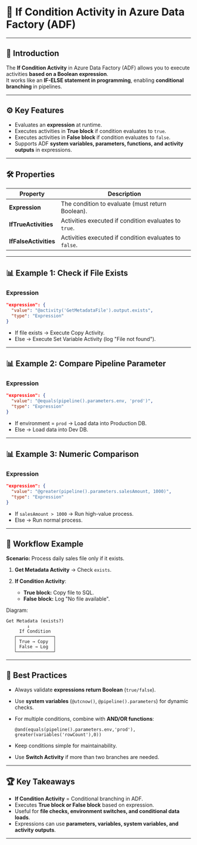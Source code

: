 # 🔀 If Condition Activity in Azure Data Factory (ADF)

---

## 📌 Introduction
The **If Condition Activity** in Azure Data Factory (ADF) allows you to execute activities **based on a Boolean expression**.  
It works like an **IF-ELSE statement in programming**, enabling **conditional branching** in pipelines.

---

## ⚙️ Key Features
- Evaluates an **expression** at runtime.  
- Executes activities in **True block** if condition evaluates to `true`.  
- Executes activities in **False block** if condition evaluates to `false`.  
- Supports ADF **system variables, parameters, functions, and activity outputs** in expressions.  

---

## 🛠️ Properties

| Property          | Description |
|-------------------|-------------|
| **Expression**    | The condition to evaluate (must return Boolean). |
| **IfTrueActivities**  | Activities executed if condition evaluates to `true`. |
| **IfFalseActivities** | Activities executed if condition evaluates to `false`. |

---

## 📊 Example 1: Check if File Exists

### Expression
```json
"expression": {
  "value": "@activity('GetMetadataFile').output.exists",
  "type": "Expression"
}
````

* If file exists → Execute Copy Activity.
* Else → Execute Set Variable Activity (log "File not found").

---

## 📊 Example 2: Compare Pipeline Parameter

### Expression

```json
"expression": {
  "value": "@equals(pipeline().parameters.env, 'prod')",
  "type": "Expression"
}
```

* If environment = `prod` → Load data into Production DB.
* Else → Load data into Dev DB.

---

## 📊 Example 3: Numeric Comparison

### Expression

```json
"expression": {
  "value": "@greater(pipeline().parameters.salesAmount, 1000)",
  "type": "Expression"
}
```

* If `salesAmount > 1000` → Run high-value process.
* Else → Run normal process.

---

## 🚀 Workflow Example

**Scenario:** Process daily sales file only if it exists.

1. **Get Metadata Activity** → Check `exists`.
2. **If Condition Activity**:

   * **True block:** Copy file to SQL.
   * **False block:** Log "No file available".

Diagram:

```
Get Metadata (exists?)
        ↓
     If Condition
   ┌──────────────┐
   │ True → Copy  │
   │ False → Log  │
   └──────────────┘
```

---

## 🎯 Best Practices

* Always validate **expressions return Boolean** (`true/false`).
* Use **system variables** (`@utcnow()`, `@pipeline().parameters`) for dynamic checks.
* For multiple conditions, combine with **AND/OR functions**:

  ```text
  @and(equals(pipeline().parameters.env,'prod'), greater(variables('rowCount'),0))
  ```
* Keep conditions simple for maintainability.
* Use **Switch Activity** if more than two branches are needed.

---

## 🏆 Key Takeaways

* **If Condition Activity** = Conditional branching in ADF.
* Executes **True block or False block** based on expression.
* Useful for **file checks, environment switches, and conditional data loads**.
* Expressions can use **parameters, variables, system variables, and activity outputs**.

---
